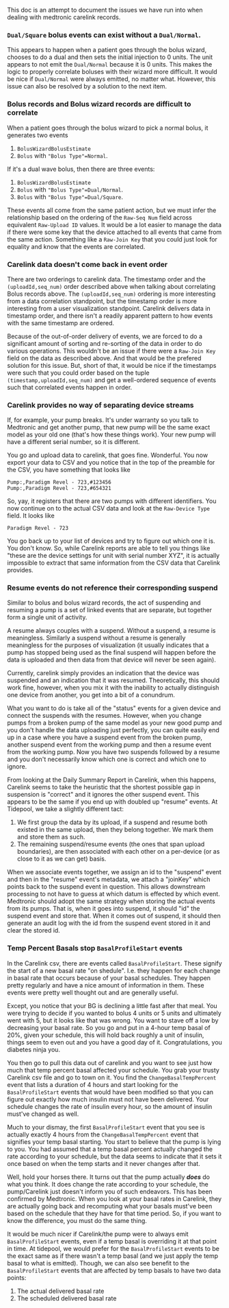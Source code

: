 This doc is an attempt to document the issues we have run into when dealing with medtronic carelink records.

### `Dual/Square` bolus events can exist without a `Dual/Normal`.

This appears to happen when a patient goes through the bolus wizard, chooses to do a dual and then sets the initial injection to 0 units.  The unit appears to not emit the `Dual/Normal` because it is 0 units.  This makes the logic to properly correlate boluses with their wizard more difficult.  It would be nice if `Dual/Normal` were always emitted, no matter what.  However, this issue can also be resolved by a solution to the next item.

### Bolus records and Bolus wizard records are difficult to correlate

When a patient goes through the bolus wizard to pick a normal bolus, it generates two events

1. `BolusWizardBolusEstimate` 
2. `Bolus` with `"Bolus Type"=Normal`.

If it's a dual wave bolus, then there are three events:

1. `BolusWizardBolusEstimate` 
2. `Bolus` with `"Bolus Type"=Dual/Normal`.
3. `Bolus` with `"Bolus Type"=Dual/Square`.

These events all come from the same patient action, but we must infer the relationship based on the ordering of the `Raw-Seq Num` field across equivalent `Raw-Upload ID` values.  It would be a lot easier to manage the data if there were some key that the device attached to all events that came from the same action.  Something like a `Raw-Join Key` that you could just look for equality and know that the events are correlated.

### Carelink data doesn't come back in event order

There are two orderings to carelink data.  The timestamp order and the `(uploadId,seq_num)` order described above when talking about correlating Bolus records above.  The `(uploadId,seq_num)` ordering is more interesting from a data correlation standpoint, but the timestamp order is more interesting from a user visualization standpoint.  Carelink delivers data in timestamp order, and there isn't a readily apparent pattern to how events with the same timestamp are ordered.

Because of the out-of-order delivery of events, we are forced to do a significant amount of sorting and re-sorting of the data in order to do various operations.  This wouldn't be an issue if there were a `Raw-Join Key` field on the data as described above.  And that would be the prefered solution for this issue.  But, short of that, it would be nice if the timestamps were such that you could order based on the tuple `(timestamp,uploadId,seq_num)` and get a well-ordered sequence of events such that correlated events happen in order.

### Carelink provides no way of separating device streams

If, for example, your pump breaks.  It's under warranty so you talk to Medtronic and get another pump, that new pump will be the same exact model as your old one (that's how these things work).  Your new pump will have a different serial number, so it is different.  

You go and upload data to carelink, that goes fine.  Wonderful.  You now export your data to CSV and you notice that in the top of the preamble for the CSV, you have something that looks like

```
Pump:,Paradigm Revel - 723,#123456
Pump:,Paradigm Revel - 723,#654321
```

So, yay, it registers that there are two pumps with different identifiers.  You now continue on to the actual CSV data and look at the `Raw-Device Type` field.  It looks like

```
Paradigm Revel - 723
```

You go back up to your list of devices and try to figure out which one it is.  You don't know.  So, while Carelink reports are able to tell you things like "these are the device settings for unit with serial number XYZ", it is actually impossible to extract that same information from the CSV data that Carelink provides.

### Resume events do not reference their corresponding suspend

Similar to bolus and bolus wizard records, the act of suspending and resuming a pump is a set of linked events that are separate, but together form a single unit of activity.

A resume always couples with a suspend.  Without a suspend, a resume is meaningless.  Similarly a suspend without a resume is generally meaningless for the purposes of visualization (it usually indicates that a pump has stopped being used as the final suspend will happen before the data is uploaded and then data from that device will never be seen again).

Currently, carelink simply provides an indication that the device was suspended and an indication that it was resumed.  Theoretically, this should work fine, however, when you mix it with the inability to actually distinguish one device from another, you get into a bit of a conundrum.  

What you want to do is take all of the "status" events for a given device and connect the suspends with the resumes.  However, when you change pumps from a broken pump of the same model as your new good pump and you don't handle the data uploading just perfectly, you can quite easily end up in a case where you have a suspend event from the broken pump, another suspend event from the working pump and then a resume event from the working pump.  Now you have two suspends followed by a resume and you don't necessarily know which one is correct and which one to ignore.

From looking at the Daily Summary Report in Carelink, when this happens, Carelink seems to take the heuristic that the shortest possible gap in suspension is "correct" and it ignores the other suspend event.  This appears to be the same if you end up with doubled up "resume" events.  At Tidepool, we take a slightly different tact:

1. We first group the data by its upload, if a suspend and resume both existed in the same upload, then they belong together.  We mark them and store them as such.
2. The remaining suspend/resume events (the ones that span upload boundaries), are then associated with each other on a per-device (or as close to it as we can get) basis.

When we associate events together, we assign an id to the "suspend" event and then in the "resume" event's metadata, we attach a "joinKey" which points back to the suspend event in question.  This allows downstream processing to not have to guess at which datum is effected by which event.  Medtronic should adopt the same strategy when storing the actual events from its pumps.  That is, when it goes into suspend, it should "id" the suspend event and store that.  When it comes out of suspend, it should then generate an audit log with the id from the suspend event stored in it and clear the stored id.

### Temp Percent Basals stop `BasalProfileStart` events

In the Carelink csv, there are events called `BasalProfileStart`.  These signify the start of a new basal rate "on shedule".  I.e. they happen for each change in basal rate that occurs because of your basal schedules.  They happen pretty regularly and have a nice amount of information in them.  These events were pretty well thought out and are generally useful.

Except, you notice that your BG is declining a little fast after that meal.  You were trying to decide if you wanted to bolus 4 units or 5 units and ultimately went with 5, but it looks like that was wrong.  You want to stave off a low by decreasing your basal rate.  So you go and put in a 4-hour temp basal of 20%, given your schedule, this will hold back roughly a unit of insulin, things seem to even out and you have a good day of it.  Congratulations, you diabetes ninja you.

You then go to pull this data out of carelink and you want to see just how much that temp percent basal affected your schedule.  You grab your trusty Carelink csv file and go to town on it.  You find the `ChangeBasalTempPercent` event that lists a duration of 4 hours and start looking for the `BasalProfileStart` events that would have been modified so that you can figure out exactly how much insulin must not have been delivered.  Your schedule changes the rate of insulin every hour, so the amount of insulin must've changed as well.

Much to your dismay, the first `BasalProfileStart` event that you see is actually exactly 4 hours from the `ChangeBasalTempPercent` event that signifies your temp basal starting.  You start to believe that the pump is lying to you.  You had assumed that a temp basal percent actually changed the rate according to your schedule, but the data seems to indicate that it sets it once based on when the temp starts and it never changes after that.

Well, hold your horses there.  It turns out that the pump actually ***does*** do what you think.  It does change the rate according to your schedule, the pump/Carelink just doesn't inform you of such endeavors.  This has been confirmed by Medtronic.  When you look at your basal rates in Carelink, they are actually going back and recomputing what your basals must've been based on the schedule that they have for that time period.  So, if you want to know the difference, you must do the same thing.

It would be much nicer if Carelink/the pump were to always emit `BasalProfileStart` events, even if a temp basal is overriding it at that point in time.  At tidepool, we would prefer for the `BasalProfileStart` events to be the exact same as if there wasn't a temp basal (and we just apply the temp basal to what is emitted).  Though, we can also see benefit to the `BasalProfileStart` events that are affected by temp basals to have two data points:

1. The actual delivered basal rate
2. The scheduled delivered basal rate
